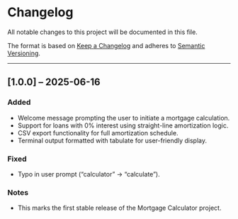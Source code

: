 # Changelog

All notable changes to this project will be documented in this file.

The format is based on [Keep a Changelog](https://keepachangelog.com/en/1.0.0/) and adheres to [Semantic Versioning](https://semver.org/spec/v2.0.0.html).

---

## [1.0.0] – 2025-06-16

### Added
- Welcome message prompting the user to initiate a mortgage calculation.
- Support for loans with 0% interest using straight-line amortization logic.
- CSV export functionality for full amortization schedule.
- Terminal output formatted with tabulate for user-friendly display.

### Fixed
- Typo in user prompt (“calculator” → “calculate”).

### Notes
- This marks the first stable release of the Mortgage Calculator project.
